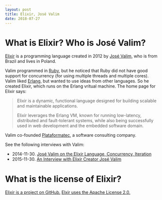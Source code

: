 ```yaml
---
layout: post
title: Elixir, José Valim
date: 2018-07-27
---
```


# What is Elixir? Who is José Valim?

[Elixir](https://elixir-lang.org/) is a programming language created in 2012 by [José Valim](https://github.com/josevalim), who is from Brazil and lives in Poland.

Valim programmed in [Ruby](https://www.ruby-lang.org/en/), but he noticed that Ruby did not have good support for concurrency (for using multiple threads and multiple cores). Valim liked [Erlang](https://www.erlang.org/), but wanted to use ideas from other languages. So he created Elixir, which runs on the Erlang vritual machine. The home page for Elixir says:

> Elixir is a dynamic, functional language designed for building scalable and maintainable applications.
>
> Elixir leverages the Erlang VM, known for running low-latency, distributed and fault-tolerant systems, while also being successfully used in web development and the embedded software domain.

Valim co-founded [Plataformatec](http://plataformatec.com.br/), a software consulting company.

See the following interviews with Valim:

* 2014-11-30. [José Valim on the Elixir Language, Concurrency, Iteration](https://www.infoq.com/interviews/valim-elixir)
* 2015-11-30. [An Interview with Elixir Creator José Valim](https://www.sitepoint.com/an-interview-with-elixir-creator-jose-valim/)

# What is the license of Elixir?

[Elixir is a project on GitHub.](https://github.com/elixir-lang/elixir) [Elxir uses the Apache License 2.0.](https://github.com/elixir-lang/elixir/blob/master/LICENSE)
